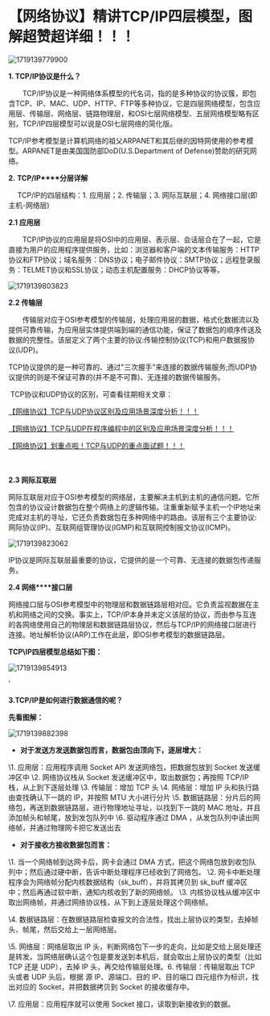 # 【网络协议】精讲TCP/IP四层模型，图解超赞超详细！！！

![1719139779900](C:\Users\Administrator\AppData\Roaming\Typora\typora-user-images\1719139779900.png)

**1. TCP/IP协议是什么？**

　　TCP/IP协议是一种网络体系模型的代名词，指的是多种协议的协议簇，即包含TCP、IP、MAC、UDP、HTTP、FTP等多种协议，它是四层网络模型，包含应用层、传输层、网络层、链路物理层，和OSI七层网络模型、五层网络模型略有区别，TCP/IP四层模型可以说是OSI七层网络的简化版。

​        TCP/IP参考模型是计算机网络的祖父ARPANET和其后继的因特网使用的参考模型。ARPANET是由美国国防部DoD(U.S.Department of Defense)赞助的研究网络。

**2.** **TCP/IP****分层详解**

　 TCP/IP的四层结构：1. 应用层；2. 传输层；3. 网际互联层；4. 网络接口层(即主机-网络层)



**2.1 应用层**

　　TCP/IP协议的应用层是将OSI中的应用层、表示层、会话层合在了一起，它是直接为用户的应用程序提供服务，比如：浏览器和客户端的文本传输服务：HTTP协议和FTP协议；域名服务：DNS协议；电子邮件协议：SMTP协议；远程登录服务：TELMET协议和SSL协议；动态主机配置服务：DHCP协议等等。　

![1719139803823](C:\Users\Administrator\AppData\Roaming\Typora\typora-user-images\1719139803823.png)

**2.2 传输层**

　　传输层对应于OSI参考模型的传输层，处理应用层的数据，格式化数据流以及提供可靠传输，为应用层实体提供端到端的通信功能，保证了数据包的顺序传送及数据的完整性。该层定义了两个主要的协议:传输控制协议(TCP)和用户数据报协议(UDP)。

​      TCP协议提供的是一种可靠的、通过"三次握手"来连接的数据传输服务;而UDP协议提供的则是不保证可靠的(并不是不可靠)、无连接的数据传输服务。

​       TCP协议和UDP协议的区别，可查看往期相关文章：　

[【网络协议】TCP与UDP协议区别及应用场景深度分析！！！](http://mp.weixin.qq.com/s?__biz=Mzk0ODY4NTQ5OQ==&mid=2247484161&idx=1&sn=7cec283739601389558ad3a48bd9d4d5&chksm=c3629cd5f41515c319cd37fa2bd7fe5e48df62d528f6b4fadb5262a20629ed68aec35803c161&scene=21#wechat_redirect)

[【网络协议】TCP与UDP在程序编程中的区别及应用场景深度分析！！！](http://mp.weixin.qq.com/s?__biz=Mzk0ODY4NTQ5OQ==&mid=2247484169&idx=1&sn=e5e294cf90f415658a2898757f88da45&chksm=c3629cddf41515cbb9b8ee4ee8de25b80fa90af0d623ed8f4aead70290ed577f9ce98e67dab0&scene=21#wechat_redirect)

[【网络协议】划重点啦！TCP与UDP的重点面试题！！！](http://mp.weixin.qq.com/s?__biz=Mzk0ODY4NTQ5OQ==&mid=2247484191&idx=1&sn=0f0ee3f5b664820e3349237b32382aa9&chksm=c3629ccbf41515dd4be5ec117a1461566b05d043258c0d80234bf74b41ec08d61cef0dcda928&scene=21#wechat_redirect)

　

**2.3 网际互联层**

​         网际互联层对应于OSI参考模型的网络层，主要解决主机到主机的通信问题。它所包含的协议设计数据包在整个网络上的逻辑传输。注重重新赋予主机一个IP地址来完成对主机的寻址，它还负责数据包在多种网络中的路由。该层有三个主要协议:网际协议(IP)、互联网组管理协议(IGMP)和互联网控制报文协议(ICMP)。　　　　

![1719139823062](C:\Users\Administrator\AppData\Roaming\Typora\typora-user-images\1719139823062.png)

​       IP协议是网际互联层最重要的协议，它提供的是一个可靠、无连接的数据包传递服务。



 **2.4 网络****接口层**

​       网络接口层与OSI参考模型中的物理层和数据链路层相对应。它负责监视数据在主机和网络之间的交换。事实上，TCP/IP本身并未定义该层的协议，而由参与互连的各网络使用自己的物理层和数据链路层协议，然后与TCP/IP的网络接口层进行连接。地址解析协议(ARP)工作在此层，即OSI参考模型的数据链路层。



 **TCP\IP四层模型总结如下图：**

![1719139854913](C:\Users\Administrator\AppData\Roaming\Typora\typora-user-images\1719139854913.png)

’

**3.TCP/IP是如何进行数据通信的呢？**

**先看图解：**

![1719139882398](C:\Users\Administrator\AppData\Roaming\Typora\typora-user-images\1719139882398.png)

- **对于发送方发送数据包而言，数据包由顶向下，逐层增大：**

\1. 应用层：应用程序调用 Socket API 发送网络包，把数据包放到 Socket 发送缓冲区中
\2. 网络协议栈从 Socket 发送缓冲区中，取出数据包；再按照 TCP/IP 栈，从上到下逐层处理
\3. 传输层：增加 TCP 头
\4. 网络层：增加 IP 头和执行路由查找确认下一跳的 IP，并按照 MTU 大小进行分片
\5. 数据链路层：分片后的网络包，再送到数据链路层，进行物理地址寻址，以找到下一跳的 MAC 地址，并且添加帧头和帧尾，放到发包队列中
\6. 驱动程序通过 DMA ，从发包队列中读出网络帧，并通过物理网卡把它发送出去



- **对于接收方接收数据包而言：**

\1. 当一个网络帧到达网卡后，网卡会通过 DMA 方式，把这个网络包放到收包队列中；然后通过硬中断，告诉中断处理程序已经收到了网络包。
\2. 网卡中断处理程序会为网络帧分配内核数据结构（sk_buff），并将其拷贝到 sk_buff 缓冲区中；然后再通过软中断，通知内核收到了新的网络帧。
\3. 内核协议栈从缓冲区中取出网络帧，并通过网络协议栈，从下到上逐层处理这个网络帧。

\4. 数据链路层：在数据链路层检查报文的合法性，找出上层协议的类型，去掉帧头、帧尾，然后交给上一层网络层。

\5. 网络层：网络层取出 IP 头，判断网络包下一步的走向，比如是交给上层处理还是转发。当网络层确认这个包是要发送到本机后，就会取出上层协议的类型（比如 TCP 还是 UDP），去掉 IP 头，再交给传输层处理。6. 传输层：传输层取出 TCP 头或者 UDP 头后，根据 源 IP、源端口、目的 IP、目的端口 四元组作为标识，找出对应的 Socket，并把数据拷贝到 Socket 的接收缓存中。

\7. 应用层：应用程序就可以使用 Socket 接口，读取到新接收到的数据。